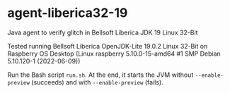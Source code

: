 # agent-liberica32-19
Java agent to verify glitch in Bellsoft Liberica JDK 19 Linux 32-Bit

Tested running Bellsoft Liberica OpenJDK-Lite 19.0.2 Linux 32-Bit on Raspberry OS Desktop
(Linux raspberry 5.10.0-15-amd64 #1 SMP Debian 5.10.120-1 (2022-06-09))

Run the Bash script `run.sh`.
At the end, it starts the JVM without `--enable-preview` (succeeds)
and with `--enable-preview` (fails).
